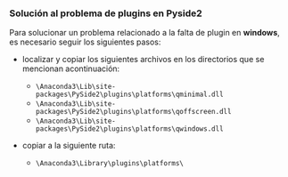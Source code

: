 ### Solución al problema de plugins en Pyside2

Para solucionar un problema relacionado a la falta de plugin en __windows__, es necesario seguir los siguientes pasos:

* localizar y copiar los siguientes archivos en los directorios que se mencionan acontinuación:

    * `\Anaconda3\Lib\site-packages\PySide2\plugins\platforms\qminimal.dll`
    * `\Anaconda3\Lib\site-packages\PySide2\plugins\platforms\qoffscreen.dll`
    * `\Anaconda3\Lib\site-packages\PySide2\plugins\platforms\qwindows.dll`

* copiar a la siguiente ruta:
  * `\Anaconda3\Library\plugins\platforms\`
